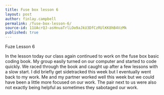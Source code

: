 ```yaml
---
title: Fuse box lesson 6
layout: post
author: finlay.campbell
permalink: /fuse-box-lesson-6/
source-id: 11UAcrQJ-asHnuaTrlLOo9aJkU3DfCzRUlKK8hB4VzMk
published: true
---
```

Fuze Lesson 6

In the lesson today our class again continued to work on the fuse box basic coding book. My group easily turned on our computer and started to code quickly. We raced through the book and caught up after a few lessons with a slow start. I did briefly get sidetracked this week but I eventually went back to my work. Me and my partner worked well this week but we could have been a little more focused on our work. The pair next to us were also not exactly being helpful as sometimes they sabotaged our work.

